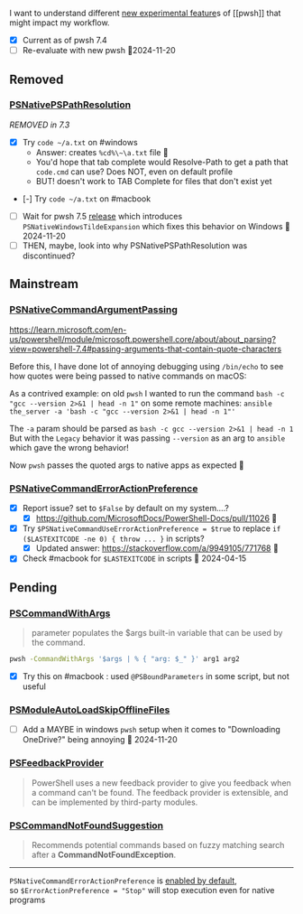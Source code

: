 I want to understand different [new experimental feature](https://learn.microsoft.com/en-us/powershell/scripting/learn/experimental-features)s of [[pwsh]] that might impact my workflow.

- [x] Current as of pwsh 7.4
- [ ] Re-evaluate with new pwsh 🛫2024-11-20 

## Removed

### [PSNativePSPathResolution](https://learn.microsoft.com/en-us/powershell/scripting/learn/experimental-features?view=powershell-7.4#psnativepspathresolution)
*REMOVED in 7.3*
- [x] Try `code ~/a.txt` on #windows
  - Answer: creates `%cd%\~\a.txt` file 🙁
  - You'd hope that tab complete would Resolve-Path to get a path that `code.cmd` can use? Does NOT, even on default profile
  - BUT! doesn't work to TAB Complete for files that don't exist yet
- [-] Try `code ~/a.txt` on #macbook

- [ ] Wait for pwsh 7.5 [release](https://github.com/PowerShell/PowerShell/releases) which introduces `PSNativeWindowsTildeExpansion` which fixes this behavior on Windows 🛫2024-11-20 
- [ ] THEN, maybe, look into why PSNativePSPathResolution was discontinued?

## Mainstream

### [PSNativeCommandArgumentPassing](https://learn.microsoft.com/en-us/powershell/scripting/learn/experimental-features?view=powershell-7.4#psnativecommandargumentpassing)
https://learn.microsoft.com/en-us/powershell/module/microsoft.powershell.core/about/about_parsing?view=powershell-7.4#passing-arguments-that-contain-quote-characters

Before this, I have done lot of annoying debugging using `/bin/echo` to see how quotes were being passed to native commands on macOS:

As a contrived example: on old `pwsh` I wanted to run the command `bash -c "gcc --version 2>&1 | head -n 1"` on some remote machines:
`ansible the_server -a 'bash -c "gcc --version 2>&1 | head -n 1"'`

The `-a` param should be parsed as `bash -c gcc --version 2>&1 | head -n 1`
But with the `Legacy` behavior it was passing `--version` as an arg to `ansible` which gave the wrong behavior!

Now `pwsh` passes the quoted args to native apps as expected 🎉

### [PSNativeCommandErrorActionPreference](https://learn.microsoft.com/en-us/powershell/scripting/learn/experimental-features?view=powershell-7.4#psnativecommanderroractionpreference)
- [x] Report issue? set to `$False` by default on my system....?
	- [x] https://github.com/MicrosoftDocs/PowerShell-Docs/pull/11026 🎉
- [x] Try `$PSNativeCommandUseErrorActionPreference = $true` to replace `if ($LASTEXITCODE -ne 0) { throw ... }` in scripts?
	- [x] Updated answer: https://stackoverflow.com/a/9949105/771768 🎉
- [x] Check #macbook  for `$LASTEXITCODE` in scripts 🛫 2024-04-15

## Pending
### [PSCommandWithArgs](https://learn.microsoft.com/en-us/powershell/scripting/learn/experimental-features?view=powershell-7.4#pscommandwithargs)
>parameter populates the $args built-in variable that can be used by the command.
```bash
pwsh -CommandWithArgs '$args | % { "arg: $_" }' arg1 arg2
```
- [x] Try this on #macbook : used `@PSBoundParameters` in some script, but not useful

### [PSModuleAutoLoadSkipOfflineFiles](https://learn.microsoft.com/en-us/powershell/scripting/learn/experimental-features?view=powershell-7.4#psmoduleautoloadskipofflinefiles)
- [ ] Add a MAYBE in windows `pwsh` setup when it comes to "Downloading OneDrive?" being annoying 🛫 2024-11-20 

### [PSFeedbackProvider](https://learn.microsoft.com/en-us/powershell/scripting/learn/experimental-features?view=powershell-7.4#psfeedbackprovider)
>PowerShell uses a new feedback provider to give you feedback when a command can't be found. The feedback provider is extensible, and can be implemented by third-party modules.

### [PSCommandNotFoundSuggestion](https://learn.microsoft.com/en-us/powershell/scripting/learn/experimental-features?view=powershell-7.4#pscommandnotfoundsuggestion)
>Recommends potential commands based on fuzzy matching search after a **CommandNotFoundException**.
---
`PSNativeCommandErrorActionPreference` is [enabled by default](https://learn.microsoft.com/en-us/powershell/scripting/learn/experimental-features?view=powershell-7.4#psnativecommanderroractionpreference), so `$ErrorActionPreference = "Stop"` will stop execution even for native programs

